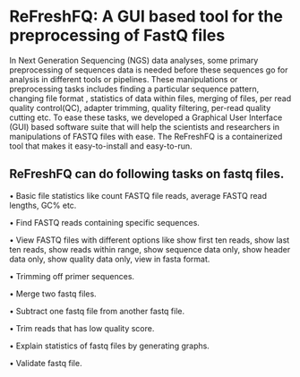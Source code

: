 # ReFreshFQ: A GUI based tool for the preprocessing of FastQ files

In Next Generation Sequencing (NGS) data analyses, some primary preprocessing of sequences data is needed before these sequences go for analysis in different tools or pipelines. These manipulations or preprocessing tasks includes finding a particular sequence pattern, changing file format , statistics of data within files, merging of files, per read quality control(QC), adapter trimming, quality filtering, per-read quality cutting etc. To ease these tasks, we developed a Graphical User Interface (GUI) based software suite that will help the scientists and researchers in manipulations of FASTQ files with ease. The ReFreshFQ is a containerized tool that makes it easy-to-install and easy-to-run. 

## ReFreshFQ can do following tasks on fastq files.

•	Basic file statistics like count FASTQ file reads, average FASTQ read lengths, GC% etc.

•	Find FASTQ reads containing specific sequences.

•	View FASTQ files with different options like show first ten reads, show last ten reads, show reads within range, show sequence data only, show header data only, show quality data only, view in fasta format.

•	Trimming off primer sequences.

•	Merge two fastq files.

•	Subtract one fastq file from another fastq file.

•	Trim reads that has low quality score.

•	Explain statistics of fastq files by generating graphs. 

•	Validate fastq file.
